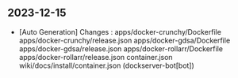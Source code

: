 
## 2023-12-15
 * [Auto Generation] Changes : apps/docker-crunchy/Dockerfile apps/docker-crunchy/release.json apps/docker-gdsa/Dockerfile apps/docker-gdsa/release.json apps/docker-rollarr/Dockerfile apps/docker-rollarr/release.json container.json wiki/docs/install/container.json (dockserver-bot[bot])

